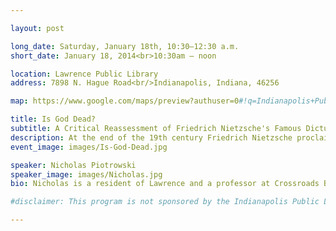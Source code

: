 ```yaml
---

layout: post

long_date: Saturday, January 18th, 10:30—12:30 a.m.
short_date: January 18, 2014<br>10:30am — noon

location: Lawrence Public Library
address: 7898 N. Hague Road<br/>Indianapolis, Indiana, 46256

map: https://www.google.com/maps/preview?authuser=0#!q=Indianapolis+Public+Library+-++Lawrence+Branch&data=!4m15!2m14!1m13!1s0x0%3A0x4aa45a25e075dcdf!3m8!1m3!1d2706!2d-86.033417!3d39.8978866!3m2!1i1044!2i679!4f13.1!4m2!3d39.8978866!4d-86.0334172

title: Is God Dead?
subtitle: A Critical Reassessment of Friedrich Nietzsche's Famous Dictum
description: At the end of the 19th century Friedrich Nietzsche proclaimed that “God is dead.” Throughout the 20th century Western thinkers in every discipline—from political theory to the fine arts—have taken up this “death of God” motif. What did Nietzsche mean by this, and how has he been understood over the subsequent 100+ years? The time seems ripe to reevaluate Nietzsche’s famous pronouncement in the light of more than a century’s worth of retrospect. Join us on January 18th at 10:30 a.m. at the Lawrence Public Library for a lecture and open discussion/Q&A as we consider what it means that “God is dead.” All are welcome!
event_image: images/Is-God-Dead.jpg

speaker: Nicholas Piotrowski
speaker_image: images/Nicholas.jpg
bio: Nicholas is a resident of Lawrence and a professor at Crossroads Bible College. He earned his PhD at Wheaton College where he studied the way 1st century communities used sacred traditions to form their self-identity and navigate their cultural milieu.

#disclaimer: This program is not sponsored by the Indianapolis Public Library.

---
```

